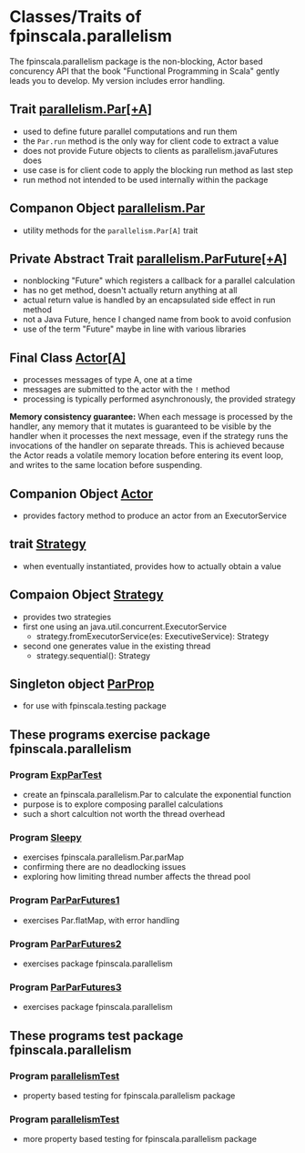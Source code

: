 # Classes/Traits of fpinscala.parallelism

The fpinscala.parallelism package is the non-blocking, Actor based concurency
API that the book "Functional Programming in Scala" gently leads you to develop.
My version includes error handling.

## Trait [parallelism.Par[+A]](parallelism.scala#L30-L186)

* used to define future parallel computations and run them
* the `Par.run` method is the only way for client code to extract a value
* does not provide Future objects to clients as parallelism.javaFutures does
* use case is for client code to apply the blocking run method as last step
* run method not intended to be used internally within the package

## Companon Object [parallelism.Par](parallelism.scala#L188-L377)

* utility methods for the `parallelism.Par[A]` trait

## Private Abstract Trait [parallelism.ParFuture[+A]](parallelism.scala#L15-L28)

* nonblocking "Future" which registers a callback for a parallel calculation
* has no get method, doesn't actually return anything at all
* actual return value is handled by an encapsulated side effect in run method
* not a Java Future, hence I changed name from book to avoid confusion
* use of the term "Future" maybe in line with various libraries

## Final Class [Actor[A]](Actor.scala#L19-L101)

* processes messages of type A, one at a time
* messages are submitted to the actor with the `!` method
* processing is typically performed asynchronously, the provided strategy

**Memory consistency guarantee:** When each message is processed by the
handler, any memory that it mutates is guaranteed to be visible by the
handler when it processes the next message, even if the strategy runs
the invocations of the handler on separate threads.  This is achieved
because the Actor reads a volatile memory location before entering its
event loop, and writes to the same location before suspending.

## Companion Object [Actor](Actor.scala#L103-L110)

* provides factory method to produce an actor from an ExecutorService

## trait [Strategy](Actor.scala#L112-L121)

* when eventually instantiated, provides how to actually obtain a value

## Compaion Object [Strategy](Actor.scala#L123-L142)

* provides two strategies
* first one using an java.util.concurrent.ExecutorService
  * strategy.fromExecutorService(es: ExecutiveService): Strategy
* second one generates value in the existing thread
  * strategy.sequential(): Strategy

## Singleton object [ParProp](ParProp.scala#L13-L30)

* for use with fpinscala.testing package

## These programs exercise package fpinscala.parallelism

### Program [ExpParTest](exerciseCode/ExpParTest.scala)

* create an fpinscala.parallelism.Par to calculate the exponential function
* purpose is to explore composing parallel calculations
* such a short calcultion not worth the thread overhead

### Program [Sleepy](exerciseCode/Sleepy.scala)

* exercises fpinscala.parallelism.Par.parMap
* confirming there are no deadlocking issues
* exploring how limiting thread number affects the thread pool

### Program [ParParFutures1](exerciseCode/ParParFutures1.scala)

* exercises Par.flatMap, with error handling

### Program [ParParFutures2](exerciseCode/ParParFutures2.scala)

* exercises package fpinscala.parallelism

### Program [ParParFutures3](exerciseCode/ParParFutures3.scala)

* exercises package fpinscala.parallelism

## These programs test package fpinscala.parallelism

### Program [parallelismTest](../../../../test/scala/fpinscala/parallelism/parallelismCheck.scala)

* property based testing for fpinscala.parallelism package

### Program [parallelismTest](../../../../test/scala/fpinscala/parallelism/parallelismParProp.scala)

* more property based testing for fpinscala.parallelism package
